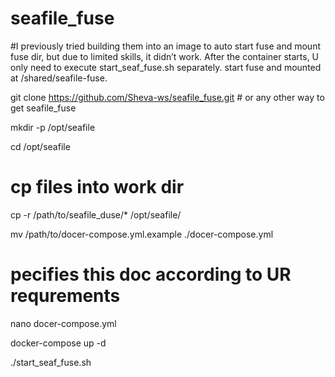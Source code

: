 # seafile_fuse
#I previously tried building them into an image to auto start fuse and mount fuse dir, but due to limited skills, it didn’t work. After the container starts, U only need to execute start_seaf_fuse.sh separately. start fuse and mounted at /shared/seafile-fuse.

git clone https://github.com/Sheva-ws/seafile_fuse.git    # or any other way to get seafile_fuse  

mkdir -p /opt/seafile   

cd /opt/seafile

# cp files into work dir

cp -r /path/to/seafile_duse/* /opt/seafile/               

mv /path/to/docer-compose.yml.example ./docer-compose.yml 

# pecifies this doc according to UR requrements

nano docer-compose.yml                                    

docker-compose up -d

./start_seaf_fuse.sh                                     


